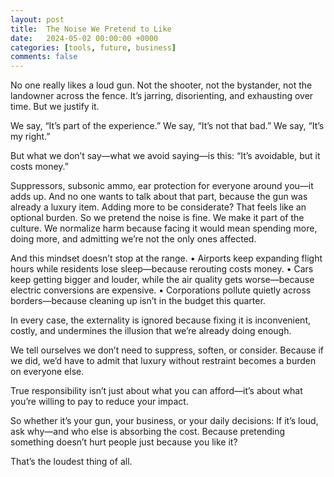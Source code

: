 ```yaml
---
layout: post
title:  The Noise We Pretend to Like
date:   2024-05-02 00:00:00 +0000
categories: [tools, future, business]
comments: false
---
```


No one really likes a loud gun.
Not the shooter, not the bystander, not the landowner across the fence. It’s jarring, disorienting, and exhausting over time.
But we justify it.

We say, “It’s part of the experience.”
We say, “It’s not that bad.”
We say, “It’s my right.”

But what we don’t say—what we avoid saying—is this:
“It’s avoidable, but it costs money.”

Suppressors, subsonic ammo, ear protection for everyone around you—it adds up. And no one wants to talk about that part, because the gun was already a luxury item.
Adding more to be considerate? That feels like an optional burden.
So we pretend the noise is fine.
We make it part of the culture.
We normalize harm because facing it would mean spending more, doing more, and admitting we’re not the only ones affected.

And this mindset doesn’t stop at the range.
	•	Airports keep expanding flight hours while residents lose sleep—because rerouting costs money.
	•	Cars keep getting bigger and louder, while the air quality gets worse—because electric conversions are expensive.
	•	Corporations pollute quietly across borders—because cleaning up isn’t in the budget this quarter.

In every case, the externality is ignored because fixing it is inconvenient, costly, and undermines the illusion that we’re already doing enough.

We tell ourselves we don’t need to suppress, soften, or consider.
Because if we did, we’d have to admit that luxury without restraint becomes a burden on everyone else.

True responsibility isn’t just about what you can afford—it’s about what you’re willing to pay to reduce your impact.

So whether it’s your gun, your business, or your daily decisions:
If it’s loud, ask why—and who else is absorbing the cost.
Because pretending something doesn’t hurt people just because you like it?

That’s the loudest thing of all.